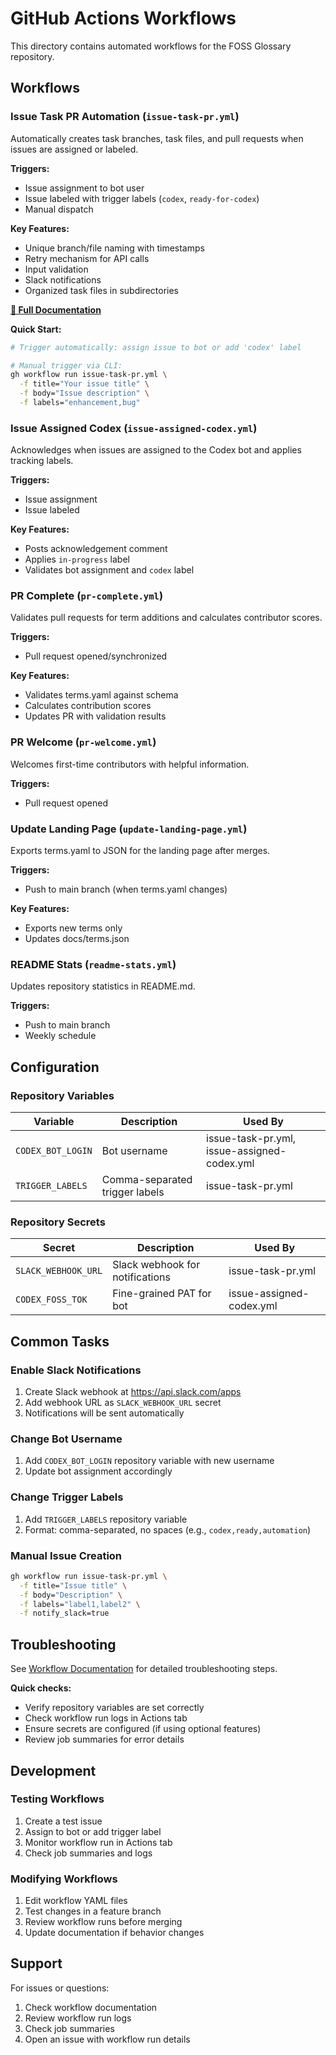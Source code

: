 # GitHub Actions Workflows

This directory contains automated workflows for the FOSS Glossary repository.

## Workflows

### Issue Task PR Automation (`issue-task-pr.yml`)
Automatically creates task branches, task files, and pull requests when issues are assigned or labeled.

**Triggers:**
- Issue assignment to bot user
- Issue labeled with trigger labels (`codex`, `ready-for-codex`)
- Manual dispatch

**Key Features:**
- Unique branch/file naming with timestamps
- Retry mechanism for API calls
- Input validation
- Slack notifications
- Organized task files in subdirectories

**[📖 Full Documentation](../../docs/WORKFLOW_DOCUMENTATION.md)**

**Quick Start:**
```bash
# Trigger automatically: assign issue to bot or add 'codex' label

# Manual trigger via CLI:
gh workflow run issue-task-pr.yml \
  -f title="Your issue title" \
  -f body="Issue description" \
  -f labels="enhancement,bug"
```

### Issue Assigned Codex (`issue-assigned-codex.yml`)
Acknowledges when issues are assigned to the Codex bot and applies tracking labels.

**Triggers:**
- Issue assignment
- Issue labeled

**Key Features:**
- Posts acknowledgement comment
- Applies `in-progress` label
- Validates bot assignment and `codex` label

### PR Complete (`pr-complete.yml`)
Validates pull requests for term additions and calculates contributor scores.

**Triggers:**
- Pull request opened/synchronized

**Key Features:**
- Validates terms.yaml against schema
- Calculates contribution scores
- Updates PR with validation results

### PR Welcome (`pr-welcome.yml`)
Welcomes first-time contributors with helpful information.

**Triggers:**
- Pull request opened

### Update Landing Page (`update-landing-page.yml`)
Exports terms.yaml to JSON for the landing page after merges.

**Triggers:**
- Push to main branch (when terms.yaml changes)

**Key Features:**
- Exports new terms only
- Updates docs/terms.json

### README Stats (`readme-stats.yml`)
Updates repository statistics in README.md.

**Triggers:**
- Push to main branch
- Weekly schedule

## Configuration

### Repository Variables

| Variable | Description | Used By |
|----------|-------------|---------|
| `CODEX_BOT_LOGIN` | Bot username | issue-task-pr.yml, issue-assigned-codex.yml |
| `TRIGGER_LABELS` | Comma-separated trigger labels | issue-task-pr.yml |

### Repository Secrets

| Secret | Description | Used By |
|--------|-------------|---------|
| `SLACK_WEBHOOK_URL` | Slack webhook for notifications | issue-task-pr.yml |
| `CODEX_FOSS_TOK` | Fine-grained PAT for bot | issue-assigned-codex.yml |

## Common Tasks

### Enable Slack Notifications

1. Create Slack webhook at https://api.slack.com/apps
2. Add webhook URL as `SLACK_WEBHOOK_URL` secret
3. Notifications will be sent automatically

### Change Bot Username

1. Add `CODEX_BOT_LOGIN` repository variable with new username
2. Update bot assignment accordingly

### Change Trigger Labels

1. Add `TRIGGER_LABELS` repository variable
2. Format: comma-separated, no spaces (e.g., `codex,ready,automation`)

### Manual Issue Creation

```bash
gh workflow run issue-task-pr.yml \
  -f title="Issue title" \
  -f body="Description" \
  -f labels="label1,label2" \
  -f notify_slack=true
```

## Troubleshooting

See [Workflow Documentation](../../docs/WORKFLOW_DOCUMENTATION.md#troubleshooting) for detailed troubleshooting steps.

**Quick checks:**
- Verify repository variables are set correctly
- Check workflow run logs in Actions tab
- Ensure secrets are configured (if using optional features)
- Review job summaries for error details

## Development

### Testing Workflows

1. Create a test issue
2. Assign to bot or add trigger label
3. Monitor workflow run in Actions tab
4. Check job summaries and logs

### Modifying Workflows

1. Edit workflow YAML files
2. Test changes in a feature branch
3. Review workflow runs before merging
4. Update documentation if behavior changes

## Support

For issues or questions:
1. Check workflow documentation
2. Review workflow run logs
3. Check job summaries
4. Open an issue with workflow run details
